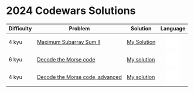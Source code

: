 # 2024 Codewars Solutions

| Difficulty | Problem | Solution | Language |
| ---------- | ------- | -------- | :------: |
| 4 kyu      | [Maximum Subarray Sum II](https://www.codewars.com/kata/56e3cbb5a28956899400073f) | [My Solution](Maximum_Subarray_Sum_II.py) | [![Python](../icons/python.svg)](Maximum_Subarray_Sum_II.py) |
| 6 kyu      | [Decode the Morse code](https://www.codewars.com/kata/54b724efac3d5402db00065e) | [My solution](Decode_the_Morse_code.py) | [![Python](../icons/python.svg)](Decode_the_Morse_code.py) |
| 4 kyu      | [Decode the Morse code, advanced](https://www.codewars.com/kata/54b72c16cd7f5154e9000457) |  [My solution](Decode_the_Morse_code_advanced.py) | [![Python](../icons/python.svg)](Decode_the_Morse_code_advanced.py) |
